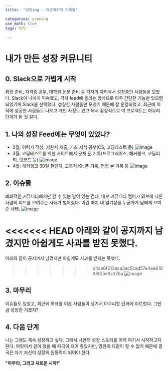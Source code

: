```yaml
---
title:	"성장ing - 지금까지의 기록들"

categories: growing
use_math: true
tags: 이직

---
```

# 내가 만든 성장 커뮤니티

## 0. Slack으로 가볍게 시작
취업 준비, 자격증 공부, 대학원 논문 준비 등 각자의 자리에서 성장중인 사람들을 모았다. Slack이 나에게 익숙했고, 각자 feed에 올리는 방식으로 아주 간단한 기능만 있으면 되었기에 Slack을 선택했다. 성실한 사람들만 모였기 때문에 잘 운영되었고, 최근에 이직에 성공한 사람들도 나오고 개인 사정도 있고 해서 잠정적으로 이 프로젝트는 마무리 단계가 된 것 같다.

## 1. 나의 성장 Feed에는 무엇이 있었나?
- 2월: 이력서 작성, 지원서 제출, 기초 지식 공부(CS, 코딩테스트 등)
  ![image](https://user-images.githubusercontent.com/66999574/116197466-c3049d00-a76f-11eb-9af3-8b485bb89f5f.png)
- 3월: 코딩테스트를 위한 사이트에서 문제 푼 기록(프로그래머스, 해커랭크, 코딜리티, 릿코드 등)
  ![image](https://user-images.githubusercontent.com/66999574/116197375-a8cabf00-a76f-11eb-9468-f1f30ba6fca6.png)
- 4월: 해커랭크 30일 챌린지, 고득점 Kit 푼 기록, 면접 본 기록 등
  ![image](https://user-images.githubusercontent.com/66999574/116197553-dc0d4e00-a76f-11eb-954f-98dd1ea5bacd.png)

## 2. 이슈들
폐쇄적인 커뮤니티에서만 할 수 있는 말이 있는 건데, 내부 커뮤니티 멤버가 외부에 다른 사람의 피드를 보여주는 사태가 벌어졌다. 이건 마치 내 일기장을 누군가가 남에게 보여준 사태.
  ![image](https://user-images.githubusercontent.com/66999574/116198964-90f43a80-a771-11eb-84f8-9cc47f4bbafc.png)

<<<<<<< HEAD
아래와 같이 공지까지 남겼지만 아쉽게도 사과를 받진 못했다.
=======
아래와 같이 공지까지 남겼지만 아쉽게도 사과를 받지는 못했다.
>>>>>>> b4ae6f613aca3ac5cad57e4ee61898f05e9a37ba
![image](https://user-images.githubusercontent.com/66999574/116197923-4cb46a80-a770-11eb-91e8-685c9fff0562.png)

## 3. 마무리
이슈들도 있었고, 최근에 목표를 이룬 사람들이 생겨서 마무리할 단계에 이르렀다. 그만큼 성장한 거겠지?

## 4. 다음 단계
나는 그래도 계속 성장하고 싶다. 그래서 나만의 성장 스토리를 이제 여기서 시작하고자 한다. 여럿이서 같이 했을 때 자극이 되어 좋았지만, 영원히 다같이 할 수 없기 때문에 결국은 자기 자신이 성장의 원동력이 되어야 한다.

**"마무리, 그리고 새로운 시작!"**
